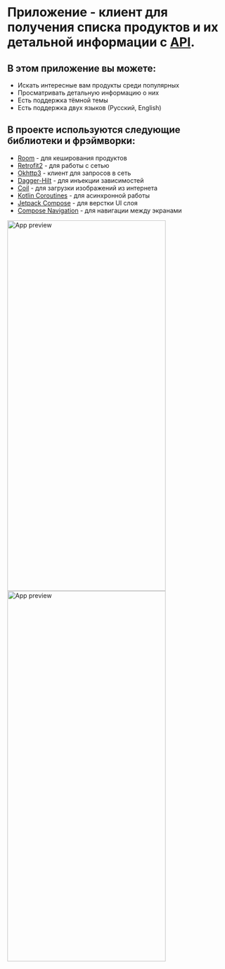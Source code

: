 # Приложение - клиент для получения списка продуктов и их детальной информации c [API](https://dummyjson.com/docs/).

## В этом приложение вы можете:
  - Искать интересные вам продукты среди популярных
  - Просматривать детальную информацию о них
  - Есть поддержка тёмной темы
  - Есть поддержка двух языков (Русский, English)

## В проекте используются следующие библиотеки и фрэймворки:
- [Room](https://developer.android.com/jetpack/androidx/releases/room) - для кеширования продуктов
- [Retrofit2](https://github.com/square/retrofit) - для работы с сетью
- [Okhttp3](https://github.com/square/okhttp) - клиент для запросов в сеть
- [Dagger-Hilt](https://developer.android.com/training/dependency-injection/hilt-android) - для инъекции зависимостей
- [Coil](https://github.com/coil-kt/coil) - для загрузки изображений из интернета
- [Kotlin Coroutines](https://github.com/Kotlin/kotlinx.coroutines/) - для асинхронной работы
- [Jetpack Compose](https://developer.android.com/jetpack/compose) - для верстки UI слоя
- [Compose Navigation](https://developer.android.com/jetpack/compose/navigation) - для навигации между экранами

<img src="https://github.com/PavelShelkovenko/Resources/blob/master/ResForTinkoff/product_list_record.gif" alt="App preview" width="360" height="840"/> 
<img src="https://github.com/PavelShelkovenko/Resources/blob/master/ResForTinkoff/search_products_record.gif" alt="App preview" width="360" height="840"/> 
